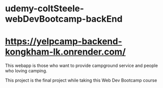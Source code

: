 # udemy-coltSteele-webDevBootcamp-backEnd
# https://yelpcamp-backend-kongkham-lk.onrender.com/

This webapp is those who want to provide campground service and people who loving camping.

This project is the final project while taking this Web Dev Bootcamp course